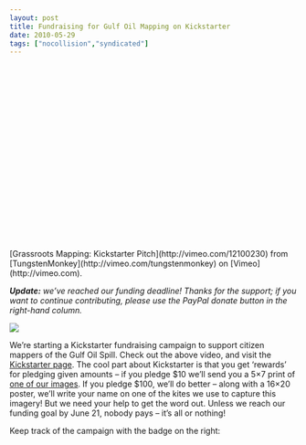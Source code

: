 ```yaml
---
layout: post
title: Fundraising for Gulf Oil Mapping on Kickstarter
date: 2010-05-29
tags: ["nocollision","syndicated"]
---
```


<object width="549" height="309"><param name="allowfullscreen" value="true" /><param name="allowscriptaccess" value="always" /><param name="movie" value="moogaloop.swf?clip_id=12100230&server=vimeo.com&show_title=1&show_byline=1&show_portrait=0&color=ffffff&fullscreen=1" /><embed src="http://vimeo.com/moogaloop.swf?clip_id=12100230&server=vimeo.com&show_title=1&show_byline=1&show_portrait=0&color=ffffff&fullscreen=1" type="application/x-shockwave-flash" allowfullscreen="true" allowscriptaccess="always" width="549" height="309"></embed></object>
<p>[Grassroots Mapping: Kickstarter Pitch](http://vimeo.com/12100230) from [TungstenMonkey](http://vimeo.com/tungstenmonkey) on [Vimeo](http://vimeo.com).

_**Update:** we&#8217;ve reached our funding deadline! Thanks for the support; if you want to continue contributing, please use the PayPal donate button in the right-hand column._

[![](http://www.kickstarter.com/projects/jywarren/grassroots-mapping-the-gulf-oil-spill-with-balloon/widget/card.jpg)](http://kck.st/cj3Anh)

We&#8217;re starting a Kickstarter fundraising campaign to support citizen mappers of the Gulf Oil Spill. Check out the above video, and visit the [Kickstarter page](http://kck.st/cj3Anh). The cool part about Kickstarter is that you get &#8216;rewards&#8217; for pledging given amounts &#8211; if you pledge $10 we&#8217;ll send you a 5&#215;7 print of [one of our images](http://www.flickr.com/photos/jeffreywarren/sets/72157623910039211/). If you pledge $100, we&#8217;ll do better &#8211; along with a 16&#215;20 poster, we&#8217;ll write your name on one of the kites we use to capture this imagery! But we need your help to get the word out. Unless we reach our funding goal by June 21, nobody pays &#8211; it&#8217;s all or nothing!

Keep track of the campaign with the badge on the right:

  